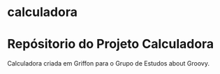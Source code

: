 # calculadora
Repósitorio do Projeto Calculadora
==================================
Calculadora criada em Griffon para o Grupo de Estudos about Groovy.

